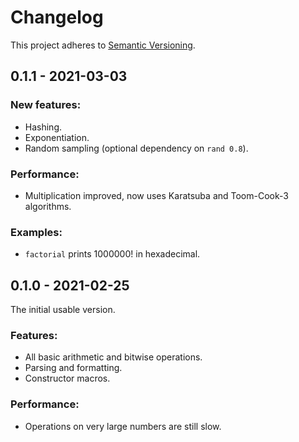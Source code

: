 # Changelog

This project adheres to [Semantic Versioning](https://semver.org/spec/v2.0.0.html).

## 0.1.1 - 2021-03-03

### New features:
* Hashing.
* Exponentiation.
* Random sampling (optional dependency on `rand 0.8`).

### Performance:
* Multiplication improved, now uses Karatsuba and Toom-Cook-3 algorithms.

### Examples:
* `factorial` prints 1000000! in hexadecimal.

## 0.1.0 - 2021-02-25

The initial usable version.

### Features:
* All basic arithmetic and bitwise operations.
* Parsing and formatting.
* Constructor macros.

### Performance:
* Operations on very large numbers are still slow.
